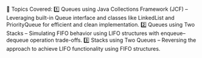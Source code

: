 📌 Topics Covered:
1️⃣ Queues using Java Collections Framework (JCF) – Leveraging built-in Queue interface and classes like LinkedList and PriorityQueue for efficient and clean implementation.
2️⃣ Queues using Two Stacks – Simulating FIFO behavior using LIFO structures with enqueue–dequeue operation trade-offs.
3️⃣ Stacks using Two Queues – Reversing the approach to achieve LIFO functionality using FIFO structures.
